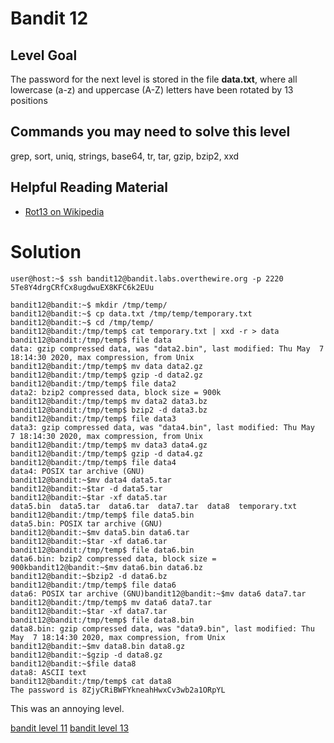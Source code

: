 <h1>Bandit 12</h1>

<h2 id="level-goal">Level Goal</h2>
<p>The password for the next level is stored in the file <strong>data.txt</strong>,
where all lowercase (a-z) and uppercase (A-Z) letters have been
rotated by 13 positions</p>

<h2 id="commands-you-may-need-to-solve-this-level">Commands you may need to solve this level</h2>
<p>grep, sort, uniq, strings, base64, tr, tar, gzip, bzip2, xxd</p>

<h2 id="helpful-reading-material">Helpful Reading Material</h2>
<ul>
  <li><a href="https://en.wikipedia.org/wiki/Rot13">Rot13 on Wikipedia</a></li>
</ul>


<h1>Solution</h1>

```
user@host:~$ ssh bandit12@bandit.labs.overthewire.org -p 2220
5Te8Y4drgCRfCx8ugdwuEX8KFC6k2EUu

bandit12@bandit:~$ mkdir /tmp/temp/
bandit12@bandit:~$ cp data.txt /tmp/temp/temporary.txt
bandit12@bandit:~$ cd /tmp/temp/
bandit12@bandit:/tmp/temp$ cat temporary.txt | xxd -r > data
bandit12@bandit:/tmp/temp$ file data
data: gzip compressed data, was "data2.bin", last modified: Thu May  7 18:14:30 2020, max compression, from Unix
bandit12@bandit:/tmp/temp$ mv data data2.gz
bandit12@bandit:/tmp/temp$ gzip -d data2.gz
bandit12@bandit:/tmp/temp$ file data2
data2: bzip2 compressed data, block size = 900k
bandit12@bandit:/tmp/temp$ mv data2 data3.bz
bandit12@bandit:/tmp/temp$ bzip2 -d data3.bz
bandit12@bandit:/tmp/temp$ file data3
data3: gzip compressed data, was "data4.bin", last modified: Thu May  7 18:14:30 2020, max compression, from Unix
bandit12@bandit:/tmp/temp$ mv data3 data4.gz
bandit12@bandit:/tmp/temp$ gzip -d data4.gz
bandit12@bandit:/tmp/temp$ file data4
data4: POSIX tar archive (GNU)
bandit12@bandit:~$mv data4 data5.tar
bandit12@bandit:~$tar -d data5.tar
bandit12@bandit:~$tar -xf data5.tar
data5.bin  data5.tar  data6.tar  data7.tar  data8  temporary.txt
bandit12@bandit:/tmp/temp$ file data5.bin
data5.bin: POSIX tar archive (GNU)
bandit12@bandit:~$mv data5.bin data6.tar
bandit12@bandit:~$tar -xf data6.tar
bandit12@bandit:/tmp/temp$ file data6.bin
data6.bin: bzip2 compressed data, block size = 900kbandit12@bandit:~$mv data6.bin data6.bz
bandit12@bandit:~$bzip2 -d data6.bz
bandit12@bandit:/tmp/temp$ file data6
data6: POSIX tar archive (GNU)bandit12@bandit:~$mv data6 data7.tar
bandit12@bandit:/tmp/temp$ mv data6 data7.tar
bandit12@bandit:~$tar -xf data7.tar
bandit12@bandit:/tmp/temp$ file data8.bin
data8.bin: gzip compressed data, was "data9.bin", last modified: Thu May  7 18:14:30 2020, max compression, from Unix
bandit12@bandit:~$mv data8.bin data8.gz
bandit12@bandit:~$gzip -d data8.gz
bandit12@bandit:~$file data8
data8: ASCII text
bandit12@bandit:/tmp/temp$ cat data8
The password is 8ZjyCRiBWFYkneahHwxCv3wb2a1ORpYL
```

This was an annoying level.

[bandit level 11](bandit/tasks/bandit11.md)
[bandit level 13](bandit/tasks/bandit13.md)
